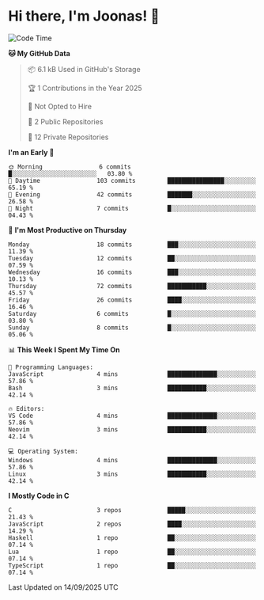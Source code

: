 <!--<a href="https://github.com/anuraghazra/github-readme-stats">
  <img align="center" height=200 src="https://readme-stats-git-main-joonas45s-projects.vercel.app/api?username=Joonas45&hide=stars&show_icons=true&theme=monokai" />
</a>
<a href="">
  <img align="center" width=300 src="https://readme-stats-git-main-joonas45s-projects.vercel.app/api/top-langs?username=Joonas45&theme=monokai&layout=compact" />
</a>-->
<!--
<a href="">
  <img align="center" height=125 width=600 src="https://readme-stats-git-main-joonas45s-projects.vercel.app/api/wakatime?username=Joonas45&theme=monokai&layout=compact" />
</a>
-->

# Hi there, I'm Joonas! :wave:


<!--START_SECTION:waka-->
![Code Time](http://img.shields.io/badge/Code%20Time-269%20hrs%2012%20mins-blue)

**🐱 My GitHub Data** 

> 📦 6.1 kB Used in GitHub's Storage 
 > 
> 🏆 1 Contributions in the Year 2025
 > 
> 🚫 Not Opted to Hire
 > 
> 📜 2 Public Repositories 
 > 
> 🔑 12 Private Repositories 
 > 
**I'm an Early 🐤** 

```text
🌞 Morning                6 commits           █░░░░░░░░░░░░░░░░░░░░░░░░   03.80 % 
🌆 Daytime                103 commits         ████████████████░░░░░░░░░   65.19 % 
🌃 Evening                42 commits          ███████░░░░░░░░░░░░░░░░░░   26.58 % 
🌙 Night                  7 commits           █░░░░░░░░░░░░░░░░░░░░░░░░   04.43 % 
```
📅 **I'm Most Productive on Thursday** 

```text
Monday                   18 commits          ███░░░░░░░░░░░░░░░░░░░░░░   11.39 % 
Tuesday                  12 commits          ██░░░░░░░░░░░░░░░░░░░░░░░   07.59 % 
Wednesday                16 commits          ███░░░░░░░░░░░░░░░░░░░░░░   10.13 % 
Thursday                 72 commits          ███████████░░░░░░░░░░░░░░   45.57 % 
Friday                   26 commits          ████░░░░░░░░░░░░░░░░░░░░░   16.46 % 
Saturday                 6 commits           █░░░░░░░░░░░░░░░░░░░░░░░░   03.80 % 
Sunday                   8 commits           █░░░░░░░░░░░░░░░░░░░░░░░░   05.06 % 
```


📊 **This Week I Spent My Time On** 

```text
💬 Programming Languages: 
JavaScript               4 mins              ██████████████░░░░░░░░░░░   57.86 % 
Bash                     3 mins              ███████████░░░░░░░░░░░░░░   42.14 % 

🔥 Editors: 
VS Code                  4 mins              ██████████████░░░░░░░░░░░   57.86 % 
Neovim                   3 mins              ███████████░░░░░░░░░░░░░░   42.14 % 

💻 Operating System: 
Windows                  4 mins              ██████████████░░░░░░░░░░░   57.86 % 
Linux                    3 mins              ███████████░░░░░░░░░░░░░░   42.14 % 
```

**I Mostly Code in C** 

```text
C                        3 repos             █████░░░░░░░░░░░░░░░░░░░░   21.43 % 
JavaScript               2 repos             ████░░░░░░░░░░░░░░░░░░░░░   14.29 % 
Haskell                  1 repo              ██░░░░░░░░░░░░░░░░░░░░░░░   07.14 % 
Lua                      1 repo              ██░░░░░░░░░░░░░░░░░░░░░░░   07.14 % 
TypeScript               1 repo              ██░░░░░░░░░░░░░░░░░░░░░░░   07.14 % 
```




 Last Updated on 14/09/2025 UTC
<!--END_SECTION:waka-->
